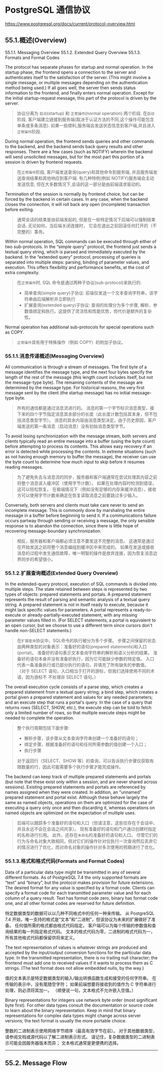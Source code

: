 # PostgreSQL 通信协议

https://www.postgresql.org/docs/current/protocol-overview.html

## 55.1.概述(Overview)

55.1.1. Messaging Overview
55.1.2. Extended Query Overview
55.1.3. Formats and Format Codes

The protocol has separate phases for startup and normal operation. 
In the startup phase, the frontend opens a connection to the server and authenticates itself to the satisfaction of the server. (This might involve a single message, or multiple messages depending on the authentication method being used.) 
If all goes well, the server then sends status information to the frontend, and finally enters normal operation. 
Except for the initial startup-request message, this part of the protocol is driven by the server.

> 协议分离为 `启动`(startup) 和 `正常操作`(normal operation) 两个阶段.
> 在`启动`阶段, 客户端建立链接到服务端(取决于认证方法的不同,这个操作可能包含单条或多条消息).
> 如果一些顺利,服务端会发送状态信息到客户端,并且进入`正常操作`阶段.

During normal operation, 
the frontend sends queries and other commands to the backend, 
and the backend sends back query results and other responses. 
There are a few cases (such as NOTIFY) wherein the backend will send unsolicited messages, 
but for the most part this portion of a session is driven by frontend requests.

> 在`正常操作`阶段, 客户端发送查询(query)和其他命令到服务端,
> 并且服务端发送查询结果和其他响应到客户端.
> 有几种特例(例如 NOTIFY)服务端会主动发送信息,
> 但在大多数情况下,会话的这一部分是由前端请求驱动的。

Termination of the session is normally by frontend choice, but can be forced by the backend in certain cases. 
In any case, when the backend closes the connection, 
it will roll back any open (incomplete) transaction before exiting.

> 通常会话的结束是由前端发起的, 但是在一些特定情况下后端可以强制结束会话.
> 无论如何，当后端关闭连接时，
> 它会在退出之前回滚任何打开的（不完整的）事务。

Within normal operation, SQL commands can be executed through either of two sub-protocols. 
In the “simple query” protocol, the frontend just sends a textual query string, which is parsed and immediately executed by the backend. 
In the “extended query” protocol, processing of queries is separated into multiple steps: parsing, binding of parameter values, and execution. This offers flexibility and performance benefits, at the cost of extra complexity.

> 在`正常操作`时, SQL 命令是通过两种子协议(sub-protocol)来执行的.
> - 简单查询(simple query)子协议: 前端仅发送一个文本查询字符串，该字符串由后端解析并立即执行
> - 扩展查询(extended query)子协议: 查询的处理分为多个步骤, 解析、参数值绑定和执行。这提供了灵活性和性能优势，但代价是额外的复杂性。

Normal operation has additional sub-protocols for special operations such as COPY.

> `正常操作`具有用于特殊操作（例如 COPY）的附加子协议。

### 55.1.1.消息传递概述(Messaging Overview)

All communication is through a stream of messages. 
The first byte of a message identifies the message type, and the next four bytes specify the length of the rest of the message (this length count includes itself, but not the message-type byte). 
The remaining contents of the message are determined by the message type. 
For historical reasons, the very first message sent by the client (the startup message) has no initial message-type byte.

> 所有的通信都是通过消息流进行的。 
> 消息的第一个字节标识消息类型，接下来的四个字节指定消息其余部分的长度（此长度计数包括其本身，但不包括消息类型字节）。
> 消息的其余内容由消息类型决定。由于历史原因，客户端发送的第一条消息（启动消息）没有初始消息类型字节。

To avoid losing synchronization with the message stream, 
both servers and clients typically read an entire message into a buffer (using the byte count) 
before attempting to process its contents. 
This allows easy recovery if an error is detected while processing the contents. 
In extreme situations (such as not having enough memory to buffer the message), 
the receiver can use the byte count to determine how much input to skip before it resumes reading messages.

> 为了避免失去与消息流的同步，服务器和客户端通常在尝试处理其内容之前将整个消息读入缓冲区（使用字节计数）。
> 如果在处理内容时检测到错误，这可以轻松恢复。
> 在极端情况下（例如没有足够的内存来缓冲消息），接收方可以使用字节计数来确定在恢复读取消息之前要跳过多少输入。

Conversely, both servers and clients must take care never to send an incomplete message. 
This is commonly done by marshaling the entire message in a buffer before beginning to send it. 
If a communications failure occurs partway through sending or receiving a message, 
the only sensible response is to abandon the connection, 
since there is little hope of recovering message-boundary synchronization.

> 相反，服务器和客户端都必须注意不要发送不完整的消息。
> 这通常是通过在开始发送之前将整个消息编组到缓冲区中来完成的。
> 如果在发送或接收消息的过程中发生通信故障，唯一明智的操作是放弃连接，因为恢复消息边界同步的希望很小。

### 55.1.2.扩展查询概述(Extended Query Overview)

In the extended-query protocol, execution of SQL commands is divided into multiple steps. 
The state retained between steps is represented by two types of objects: prepared statements and portals. 
A prepared statement represents the result of parsing and semantic analysis of a textual query string. 
A prepared statement is not in itself ready to execute, because it might lack specific values for parameters. 
A portal represents a ready-to-execute or already-partially-executed statement, with any missing parameter values filled in.
(For SELECT statements, a portal is equivalent to an open cursor, but we choose to use a different term since cursors don't handle non-SELECT statements.)

> 在`扩展查询`协议中，SQL命令的执行被分为多个步骤。
> 步骤之间保留的状态由两种类型的对象表示：准备好的语句(prepared statements)和入口(portal)。
> 准备好的语句表示文本查询字符串的解析和语义分析的结果。
> 准备好的语句本身并没有准备好执行，因为它可能缺少参数的特定值。 
> 入口代表一条准备执行或已部分执行的语句，并填充了所有缺失的参数值。
>（对于 SELECT 语句，入口相当于打开的游标，但我们选择使用不同的术语，因为游标不 不处理非 SELECT 语句。）

The overall execution cycle consists of a parse step, which creates a prepared statement from a textual query string;
a bind step, which creates a portal given a prepared statement and values for any needed parameters;
and an execute step that runs a portal's query.
In the case of a query that returns rows (SELECT, SHOW, etc.),
the execute step can be told to fetch only a limited number of rows,
so that multiple execute steps might be needed to complete the operation.

> 整个执行周期包括下面步骤:
> 
> - 解析步骤，该步骤从文本查询字符串创建一个准备好的语句； 
> - 绑定步骤，根据准备好的语句和任何所需参数的值创建一个入口； 
> - 执行步骤
> 
> 对于返回行（SELECT、SHOW 等）的查询，可以告诉执行步骤仅获取有限数量的行，因此可能需要多个执行步骤才能完成操作。

The backend can keep track of multiple prepared statements and portals (but note that these exist only within a session, and are never shared across sessions). 
Existing prepared statements and portals are referenced by names assigned when they were created. 
In addition, an “unnamed” prepared statement and portal exist. 
Although these behave largely the same as named objects, operations on them are optimized for the case of executing a query only once and then discarding it, whereas operations on named objects are optimized on the expectation of multiple uses.

> 后端可以跟踪多个准备好的语句和入口（但请注意，这些仅存在于会话中，并且永远不会在会话之间共享）。 现有准备好的语句和门户通过创建时指定的名称进行引用。 此外，还存在`未命名`的准备好的语句和入口。 尽管它们的行为与命名对象大致相同，但对它们的操作针对仅执行一次查询然后丢弃它的情况进行了优化，而对命名对象的操作针对多次使用的预期进行了优化。

### 55.1.3.格式和格式代码(Formats and Format Codes)

Data of a particular data type might be transmitted in any of several different formats. As of PostgreSQL 7.4 the only supported formats are “text” and “binary”, but the protocol makes provision for future extensions. The desired format for any value is specified by a format code. Clients can specify a format code for each transmitted parameter value and for each column of a query result. Text has format code zero, binary has format code one, and all other format codes are reserved for future definition.

特定数据类型的数据可以以几种不同格式中的任何一种来传输。 从 PostgreSQL 7.4 开始，唯一支持的格式是“文本”和“二进制”，但该协议为未来的扩展做好了准备。 任何值所需的格式都由格式代码指定。 客户端可以为每个传输的参数值和查询结果的每一列指定格式代码。 文本的格式代码为零，二进制的格式代码为一，所有其他格式代码都保留供将来定义。

The text representation of values is whatever strings are produced and accepted by the input/output conversion functions for the particular data type. In the transmitted representation, there is no trailing null character; the frontend must add one to received values if it wants to process them as C strings. (The text format does not allow embedded nulls, by the way.)

值的文本表示是特定数据类型的输入/输出转换函数生成和接受的任何字符串。 在传输的表示中，没有尾随空字符； 如果前端想要将接收到的值作为 C 字符串进行处理，则必须将其加一。 （顺便说一句，文本格式不允许嵌入空值。）

Binary representations for integers use network byte order (most significant byte first). For other data types consult the documentation or source code to learn about the binary representation. Keep in mind that binary representations for complex data types might change across server versions; the text format is usually the more portable choice.

整数的二进制表示使用网络字节顺序（最高有效字节在前）。 对于其他数据类型，请参阅文档或源代码以了解二进制表示形式。 请记住，复杂数据类型的二进制表示可能会因服务器版本而异； 文本格式通常是更便携的选择。

----

## 55.2. Message Flow


